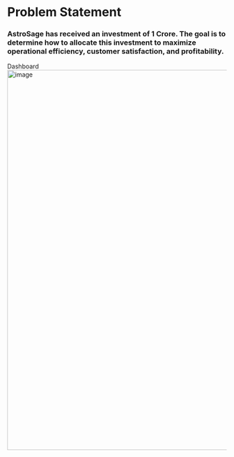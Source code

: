 # Problem Statement
### AstroSage has received an investment of 1 Crore. The goal is to determine how to allocate this investment to maximize operational efficiency, customer satisfaction, and profitability. 
Dashboard
<img width="1506" height="873" alt="image" src="https://github.com/user-attachments/assets/df7992af-2f16-449b-ab5d-814f420171c6" />
